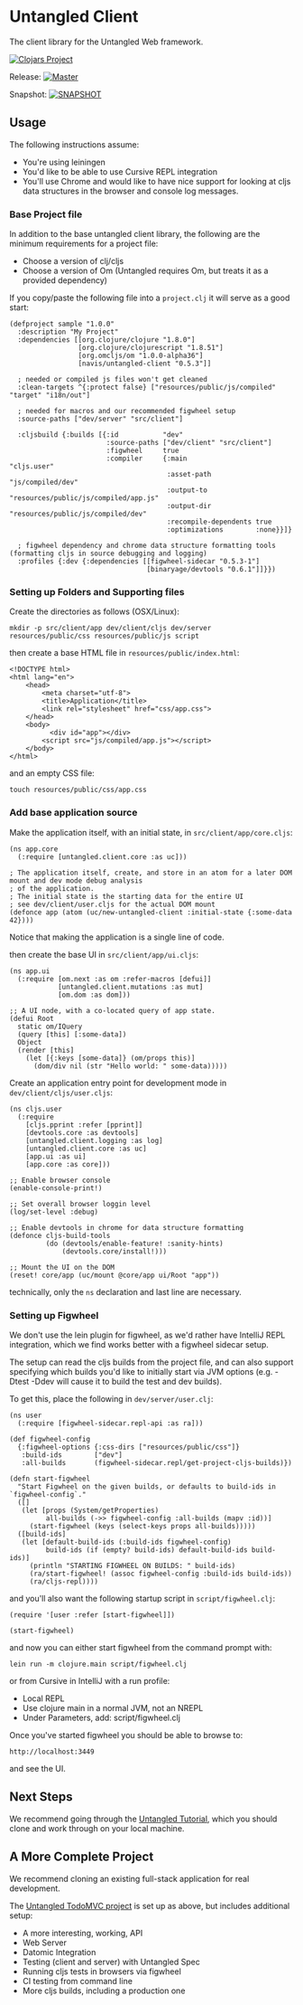 # Untangled Client

The client library for the Untangled Web framework.

[![Clojars
Project](https://img.shields.io/clojars/v/navis/untangled-client.svg)](https://clojars.org/navis/untangled-client)

Release: [![Master](https://api.travis-ci.org/untangled-web/untangled-client.svg?branch=master)](https://github.com/untangled-web/untangled-client/tree/master)

Snapshot: [![SNAPSHOT](https://api.travis-ci.org/untangled-web/untangled-client.svg?branch=develop)](https://github.com/untangled-web/untangled-client/tree/develop)

## Usage

The following instructions assume:

- You're using leiningen
- You'd like to be able to use Cursive REPL integration
- You'll use Chrome and would like to have nice support for looking at cljs data structures in the browser and
console log messages.

### Base Project file

In addition to the base untangled client library, the following are the minimum requirements for a project file:

- Choose a version of clj/cljs
- Choose a version of Om (Untangled requires Om, but treats it as a provided dependency)

If you copy/paste the following file into a `project.clj` it will serve as a good start:

```
(defproject sample "1.0.0"
  :description "My Project"
  :dependencies [[org.clojure/clojure "1.8.0"]
                 [org.clojure/clojurescript "1.8.51"]
                 [org.omcljs/om "1.0.0-alpha36"]
                 [navis/untangled-client "0.5.3"]]

  ; needed or compiled js files won't get cleaned
  :clean-targets ^{:protect false} ["resources/public/js/compiled" "target" "i18n/out"]

  ; needed for macros and our recommended figwheel setup
  :source-paths ["dev/server" "src/client"]

  :cljsbuild {:builds [{:id           "dev"
                        :source-paths ["dev/client" "src/client"]
                        :figwheel     true
                        :compiler     {:main                 "cljs.user"
                                       :asset-path           "js/compiled/dev"
                                       :output-to            "resources/public/js/compiled/app.js"
                                       :output-dir           "resources/public/js/compiled/dev"
                                       :recompile-dependents true
                                       :optimizations        :none}}]}

  ; figwheel dependency and chrome data structure formatting tools (formatting cljs in source debugging and logging)
  :profiles {:dev {:dependencies [[figwheel-sidecar "0.5.3-1"]
                                  [binaryage/devtools "0.6.1"]]}})
```

### Setting up Folders and Supporting files

Create the directories as follows (OSX/Linux):

```
mkdir -p src/client/app dev/client/cljs dev/server resources/public/css resources/public/js script
```

then create a base HTML file in `resources/public/index.html`:

```
<!DOCTYPE html>
<html lang="en">
    <head>
        <meta charset="utf-8">
        <title>Application</title>
        <link rel="stylesheet" href="css/app.css">
    </head>
    <body>
          <div id="app"></div>
        <script src="js/compiled/app.js"></script>
    </body>
</html>
```

and an empty CSS file:

```
touch resources/public/css/app.css
```

### Add base application source

Make the application itself, with an initial state, in `src/client/app/core.cljs`:

```
(ns app.core
  (:require [untangled.client.core :as uc]))

; The application itself, create, and store in an atom for a later DOM mount and dev mode debug analysis
; of the application.
; The initial state is the starting data for the entire UI
; see dev/client/user.cljs for the actual DOM mount
(defonce app (atom (uc/new-untangled-client :initial-state {:some-data 42})))
```

Notice that making the application is a single line of code.

then create the base UI in `src/client/app/ui.cljs`:

```
(ns app.ui
  (:require [om.next :as om :refer-macros [defui]]
            [untangled.client.mutations :as mut]
            [om.dom :as dom]))

;; A UI node, with a co-located query of app state.
(defui Root
  static om/IQuery
  (query [this] [:some-data])
  Object
  (render [this]
    (let [{:keys [some-data]} (om/props this)]
      (dom/div nil (str "Hello world: " some-data)))))
```


Create an application entry point for development mode in `dev/client/cljs/user.cljs`:

```
(ns cljs.user
  (:require
    [cljs.pprint :refer [pprint]]
    [devtools.core :as devtools]
    [untangled.client.logging :as log]
    [untangled.client.core :as uc]
    [app.ui :as ui]
    [app.core :as core]))

;; Enable browser console
(enable-console-print!)

;; Set overall browser loggin level
(log/set-level :debug)

;; Enable devtools in chrome for data structure formatting
(defonce cljs-build-tools
         (do (devtools/enable-feature! :sanity-hints)
             (devtools.core/install!)))

;; Mount the UI on the DOM
(reset! core/app (uc/mount @core/app ui/Root "app"))
```

technically, only the `ns` declaration and last line are necessary.

### Setting up Figwheel

We don't use the lein plugin for figwheel, as we'd rather have IntelliJ 
REPL integration, which we find works better with a figwheel sidecar
setup. 

The setup can read the cljs builds from the project file, and can also 
support specifying which builds you'd like to initially start via JVM 
options (e.g. -Dtest -Ddev will cause it to build the test and dev builds).

To get this, place the following in `dev/server/user.clj`:

```
(ns user
  (:require [figwheel-sidecar.repl-api :as ra]))

(def figwheel-config
  {:figwheel-options {:css-dirs ["resources/public/css"]}
   :build-ids        ["dev"]
   :all-builds       (figwheel-sidecar.repl/get-project-cljs-builds)})

(defn start-figwheel
  "Start Figwheel on the given builds, or defaults to build-ids in `figwheel-config`."
  ([]
   (let [props (System/getProperties)
         all-builds (->> figwheel-config :all-builds (mapv :id))]
     (start-figwheel (keys (select-keys props all-builds)))))
  ([build-ids]
   (let [default-build-ids (:build-ids figwheel-config)
         build-ids (if (empty? build-ids) default-build-ids build-ids)]
     (println "STARTING FIGWHEEL ON BUILDS: " build-ids)
     (ra/start-figwheel! (assoc figwheel-config :build-ids build-ids))
     (ra/cljs-repl))))
```

and you'll also want the following startup script in `script/figwheel.clj`:

```
(require '[user :refer [start-figwheel]])

(start-figwheel)
```

and now you can either start figwheel from the command prompt with:

```
lein run -m clojure.main script/figwheel.clj
```

or from Cursive in IntelliJ with a run profile:

- Local REPL
- Use clojure main in a normal JVM, not an NREPL
- Under Parameters, add: script/figwheel.clj

Once you've started figwheel you should be able to browse to:

```
http://localhost:3449
```

and see the UI.

## Next Steps

We recommend going through the [Untangled Tutorial](https://github.com/untangled-web/untangled-tutorial), 
which you should clone and work through on your local machine.

## A More Complete Project

We recommend cloning an existing full-stack application for real development.

The [Untangled TodoMVC project](https://github.com/untangled-web/untangled-todomvc) 
is set up as above, but includes additional setup:

- A more interesting, working, API
- Web Server
- Datomic Integration
- Testing (client and server) with Untangled Spec
- Running cljs tests in browsers via figwheel
- CI testing from command line
- More cljs builds, including a production one


